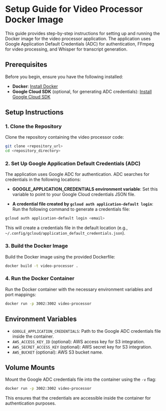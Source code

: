 # Setup Guide for Video Processor Docker Image

This guide provides step-by-step instructions for setting up and running the Docker image for the video processor application. The application uses Google Application Default Credentials (ADC) for authentication, FFmpeg for video processing, and Whisper for transcript generation.

## Prerequisites
Before you begin, ensure you have the following installed:

- **Docker**: [Install Docker](https://docs.docker.com/get-docker/)
- **Google Cloud SDK** (optional, for generating ADC credentials): [Install Google Cloud SDK](https://cloud.google.com/sdk/docs/install)

## Setup Instructions

### 1. Clone the Repository
Clone the repository containing the video processor code:

```bash
git clone <repository_url>
cd <repository_directory>
```

### 2. Set Up Google Application Default Credentials (ADC)
The application uses Google ADC for authentication. ADC searches for credentials in the following locations:

- **GOOGLE_APPLICATION_CREDENTIALS environment variable**:
  Set this variable to point to your Google Cloud credentials JSON file.

- **A credential file created by `gcloud auth application-default login`**:
  Run the following command to generate a credentials file:

```bash
gcloud auth application-default login <email>
```

This will create a credentials file in the default location (e.g., `~/.config/gcloud/application_default_credentials.json`).

### 3. Build the Docker Image
Build the Docker image using the provided Dockerfile:

```bash
docker build -t video-processor .
```

### 4. Run the Docker Container
Run the Docker container with the necessary environment variables and port mappings:

```bash
docker run -p 3002:3002 video-processor
```

## Environment Variables
- `GOOGLE_APPLICATION_CREDENTIALS`: Path to the Google ADC credentials file inside the container.
- `AWS_ACCESS_KEY_ID` (optional): AWS access key for S3 integration.
- `AWS_SECRET_ACCESS_KEY` (optional): AWS secret key for S3 integration.
- `AWS_BUCKET` (optional): AWS S3 bucket name.

## Volume Mounts
Mount the Google ADC credentials file into the container using the `-v` flag:

```bash
docker run -p 3002:3002 video-processor
```

This ensures that the credentials are accessible inside the container for authentication purposes.

